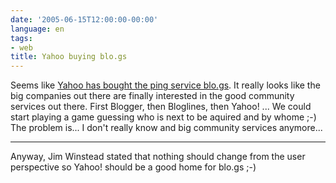 ```yaml
---
date: '2005-06-15T12:00:00-00:00'
language: en
tags:
- web
title: Yahoo buying blo.gs
---
```



Seems like <a href="http://trainedmonkey.com/entry/2251">Yahoo has bought the ping service blo.gs</a>. It really looks like the big companies out there are finally interested in the good community services out there. First Blogger, then Bloglines, then Yahoo! ... We could start playing a game guessing who is next to be aquired and by whome ;-) The problem is... I don't  really know and big community services anymore...

-------------------------------



Anyway, Jim Winstead stated that nothing should change from the user perspective so Yahoo! should be a good home for blo.gs ;-)
